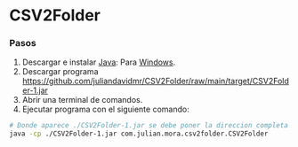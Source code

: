 # CSV2Folder

### Pasos

1. Descargar e instalar [Java](https://www.java.com/es/download/manual.jsp): Para [Windows](https://javadl.oracle.com/webapps/download/AutoDL?BundleId=247136_10e8cce67c7843478f41411b7003171c).
2. Descargar programa https://github.com/juliandavidmr/CSV2Folder/raw/main/target/CSV2Folder-1.jar
3. Abrir una terminal de comandos.
4. Ejecutar programa con el siguiente comando:

```bash
# Donde aparece ./CSV2Folder-1.jar se debe poner la direccion completa del archivo `.jar`.
java -cp ./CSV2Folder-1.jar com.julian.mora.csv2folder.CSV2Folder
```
